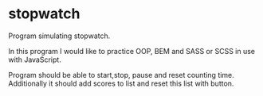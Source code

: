 # stopwatch
Program simulating stopwatch. 

In this program I would like to practice OOP, BEM and SASS or SCSS in use with JavaScript. 

Program should be able to start,stop, pause and reset counting time. 
Additionally it should add scores to list and reset this list with button.
